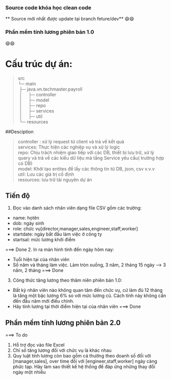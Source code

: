 ### Source code khóa học clean code
** Source mới nhất được update tại branch feture/dev** :smile::smile:
### Phần mềm tính lương phiên bản 1.0
:smile::smile:
### <h1>Cấu trúc dự án:</h1>

>src\
>└─ main\
>  &nbsp;├─ java.vn.techmaster.payroll\
>  &nbsp;│	 &nbsp;&nbsp;&nbsp;&nbsp;├─ controller\
>  &nbsp;│   &nbsp;&nbsp;&nbsp;&nbsp;├─ model\
>  &nbsp;│	 &nbsp;&nbsp;&nbsp;&nbsp;├─	repo\
>  &nbsp;│	 &nbsp;&nbsp;&nbsp;&nbsp;├─ services\
>  &nbsp;│   &nbsp;&nbsp;&nbsp;&nbsp;├─ util\
>  &nbsp;└─ resources

##Desciption

>controller : xử lý request từ client và trả về kết quả\
>services: Thực hiện các nghiệp vụ và xử lý logic\
>repo: Chịu trách nhiệm giao tiếp với các DB, thiết bị lưu trữ, xử lý query và trả về các kiểu dữ liệu mà tầng Service yêu cầu( trường hợp có DB)\
>model: Khởi tạo entites để lấy các thông tin từ DB, json, csv v.v.v\
>util: Lưu các giá trị cố định\
>resources: lưu trữ tài nguyên dự án

## Tiến độ
1. Đọc vào danh sách nhân viên dạng file CSV gồm các trường: 
  - name: họtên
  - dob: ngày sinh
  - role: chức vụ[director,manager,sales,engineer,staff,worker]
  - startdate: ngày bắt đầu làm việc ở công ty
  - startsal: mức lương khởi điểm

===> Done
2. In ra màn hình tính đến ngày hôm nay:
  - Tuổi hiện tại của nhân viên
  - Số năm và tháng làm việc. Làm tròn xuống, 3 năm, 2 tháng 15 ngày --> 3 năm, 2 tháng
 ===> Done
3. Công thức tăng lương theo thâm niên phiên bản 1.0:
  - Bất kỳ nhân viên nào không quan tâm đến chức vụ, cứ làm đủ 12 tháng là tăng một bậc lương 6% so với mức lương cũ. Cách tính này không cần đến đầu năm mới điều chỉnh.
  - Hãy tính lương tại thời điểm hiện tại của nhân viên
===> Done
## Phần mềm tính lương phiên bản 2.0

===> To do
1. Hỗ trợ đọc vào file Excel
2. Chỉ số tăng lương đối với chức vụ là khác nhau
3. Quy luật tính lương còn bao gồm cả thưởng theo doanh số đối với [manager,sales], over time đối với [engineer,staff,worker]  ngày càng phức tạp.
Hãy làm sao thiết kế hệ thống để đáp ứng những thay đổi ngày một nhiều